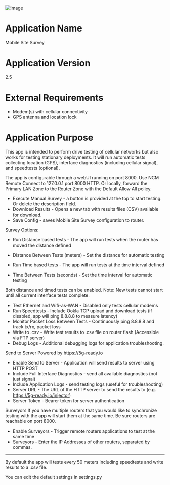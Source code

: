 ![image](https://github.com/cradlepoint/sdk-samples/assets/7169690/6cd0e6c2-79f8-404d-9862-dc7fa3959904)

Application Name
================
Mobile Site Survey


Application Version
===================
2.5


External Requirements
=====================
- Modem(s) with cellular connectivity
- GPS antenna and location lock


Application Purpose
===================
This app is intended to perform drive testing of cellular networks but also works for testing stationary deployments.
It will run automatic tests collecting location (GPS), interface diagnostics (including cellular signal), and speedtests (optional).

The app is configurable through a webUI running on port 8000.  Use NCM Remote Connect to 127.0.0.1 port 8000 HTTP.
Or locally, forward the Primary LAN Zone to the Router Zone with the Default Allow All policy.

* Execute Manual Survey - a button is provided at the top to start testing. Or delete the description field.
* Download Results - Opens a new tab with results files (CSV) available for download.
* Save Config - saves Mobile Site Survey configuration to router.

Survey Options:

* Run Distance based tests - The app will run tests when the router has moved the distance defined
* Distance Between Tests (meters) - Set the distance for automatic testing

* Run Time based tests - The app will run tests at the time interval defined
* Time Between Tests (seconds) - Set the time interval for automatic testing

Both distance and timed tests can be enabled.
Note: New tests cannot start until all current interface tests complete.

* Test Ethernet and Wifi-as-WAN - Disabled only tests cellular modems
* Run Speedtests - Include Ookla TCP upload and download tests (if disabled, app will ping 8.8.8.8 to measure latency)
* Monitor Packet Loss Between Tests - Continuously ping 8.8.8.8 and track tx/rx, packet loss
* Write to .csv - Write test results to .csv file on router flash (Accessible via FTP server)
* Debug Logs - Additional debugging logs for application troubleshooting.

Send to Server
Powered by https://5g-ready.io
* Enable Send to Server - Application will send results to server using HTTP POST
* Include Full Interface Diagnostics - send all available diagnostics (not just signal)
* Include Application Logs - send testing logs (useful for troubleshooting)
* Server URL - The URL of the HTTP server to send the results to (e.g. https://5g-ready.io/injector)
* Server Token - Bearer token for server authentication

Surveyors
If you have multiple routers that you would like to synchronize testing with the app will start them at the same time.
Be sure routers are reachable on port 8000.
* Enable Surveyors - Trigger remote routers applications to test at the same time
* Surveyors - Enter the IP Addresses of other routers, separated by commas.

---

By default the app will tests every 50 meters including speedtests and write results to a .csv file.

You can edit the default settings in settings.py

